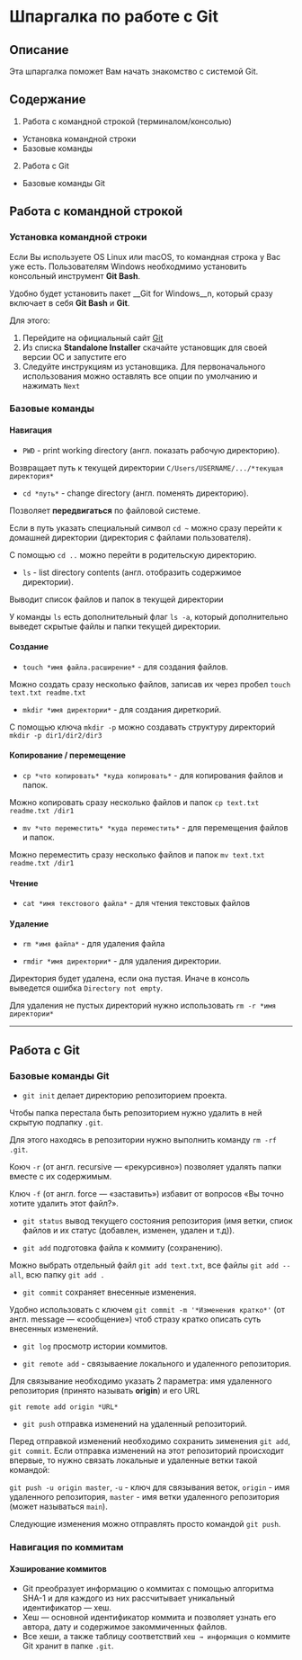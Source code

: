 # Шпаргалка по работе с Git

## Описание

Эта шпаргалка поможет Вам начать знакомство с системой Git.

## Содержание

1. Работа с командной строкой (терминалом/консолью)
  * Установка командной строки
  * Базовые команды
2. Работа с Git
  * Базовые команды Git

## Работа с командной строкой

### Установка командной строки

Если Вы используете OS Linux или macOS, то командная строка у Вас уже есть.
Пользователям Windows необходмимо установить консольный инструмент __Git Bash__.

Удобно будет установить пакет __Git for Windows__n, который сразу включает в себя __Git Bash__ и __Git__.

Для этого:
1. Перейдите на официальный сайт [Git](https://git-scm.com/download/win)
2. Из списка __Standalone Installer__ скачайте установщик для своей версии ОС и запустите его
3. Следуйте инструкциям из установщика. Для первоначального использования можно оставлять все опции по умолчанию и нажимать `Next`

### Базовые команды
#### Навигация


* `PWD` - print working directory (англ. показать рабочую директорию).

Возвращает путь к текущей директории `С/Users/USERNAME/.../*текущая директория*`

* `cd *путь*` - change directory (англ. поменять директорию).

Позволяет __передвигаться__ по файловой системе.

Если в путь указать специальный символ `cd ~` можно сразу перейти к домашней директории (директория с файлами пользователя).

С помощью `cd ..` можно перейти в родительскую директорию.

* `ls` - list directory contents (англ. отобразить содержимое директории).

Выводит список файлов и папок в текущей директории

У команды `ls` есть дополнительный флаг `ls -a`, который дополнительно выведет скрытые файлы и папки текущей директории.

#### Создание

* `touch *имя файла.расширение*` - для создания файлов.

Можно создать сразу несколько файлов, записав их через пробел `touch text.txt readme.txt`
  
* `mkdir *имя директории*` - для создания диреткорий.

С помощью ключа `mkdir -p` можно создавать структуру директорий `mkdir -p dir1/dir2/dir3`

#### Копирование / перемещение

* `cp *что копировать* *куда копировать*` - для копирования файлов и папок.

Можно копировать сразу несколько файлов и папок `cp text.txt readme.txt /dir1`

* `mv *что переместить* *куда переместить*` - для перемещения файлов и папок.

Можно переместить сразу несколько файлов и папок `mv text.txt readme.txt /dir1`

#### Чтение

* `cat *имя текстового файла*` - для чтения текстовых файлов

#### Удаление

* `rm *имя файла*` - для удаления файла
  
* `rmdir *имя директории*` - для удаления директории.

Директория будет удалена, если она пустая. Иначе в консоль выведется ошибка `Directory not empty`.

Для удаления не пустых директорий нужно использовать `rm -r *имя директории*`

----

## Работа с Git

### Базовые команды Git

* `git init` делает директорию репозиторием проекта.

Чтобы папка перестала быть репозиторием нужно удалить в ней скрытую подпапку `.git`.

Для этого находясь в репозитории нужно выполнить команду `rm -rf .git`.

Коюч `-r` (от англ. recursive — «рекурсивно») позволяет удалять папки вместе с их содержимым.

Ключ `-f` (от англ. force — «заставить») избавит от вопросов «Вы точно хотите удалить этот файл?».

* `git status` вывод текущего состояния репозитория (имя ветки, спиок файлов и их статус (добавлен, изменен, удален и т.д)).

* `git add` подготовка файла к коммиту (сохранению).

Можно выбрать отдельный файл `git add text.txt`, все файлы  `git add --all`, всю папку  `git add .`

* `git commit` сохраняет внесенные изменения.

Удобно использовать с ключем `git commit -m '*Изменения кратко*'` (от англ. message — «сообщение») чтоб стразу кратко описать суть внесенных изменений.

* `git log` просмотр истории коммитов.

* `git remote add` - связываение локального и удаленного репозитория.

Для связывание необходимо указать 2 параметра: имя удаленного репозитория (принято называть __origin__) и его URL

`git remote add origin *URL*`

* `git push` отправка изменений на удаленный репозиторий.

Перед отправкой изменений необходимо сохранить зименения `git add`, `git commit`.
Если отправка изменений на этот репозиторий происходит впервые, то нужно связать локальные и удаленные ветки такой командой:

`git push -u origin master`, `-u` - ключ для связывания веток, `origin` - имя удаленного репозитория, `master` - имя ветки удаленного репозитория (может называться `main`).

Следующие изменения можно отправлять просто командой `git push`.

### Навигация по коммитам

#### Хэширование коммитов

* Git преобразует информацию о коммитах с помощью алгоритма SHA-1 и для каждого из них рассчитывает уникальный идентификатор — хеш.
* Хеш — основной идентификатор коммита и позволяет узнать его автора, дату и содержимое закоммиченных файлов.
* Все хеши, а также таблицу соответствий `хеш → информация` о коммите Git хранит в папке `.git`.
